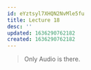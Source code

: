 ```yaml
---
id: eYztsyl7XHQN2NvMle5fu
title: Lecture 18
desc: ''
updated: 1636290762182
created: 1636290762182
---
```



> Only Audio is there.
